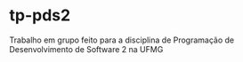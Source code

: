# tp-pds2
Trabalho em grupo feito para a disciplina de Programação de Desenvolvimento de Software 2 na UFMG
